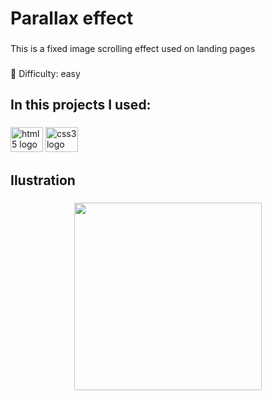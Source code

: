 
<h1 align="left">Parallax effect</h1>

###

<p align="left">This is a fixed image scrolling effect used on landing pages</p>

###

<p align="left">🧩 Difficulty: easy</p>

###

<h2 align="left">In this projects I used:</h2>

###

<div align="left">
  <img src="https://cdn.jsdelivr.net/gh/devicons/devicon/icons/html5/html5-original.svg" height="40" width="52" alt="html5 logo"  />
  <img src="https://cdn.jsdelivr.net/gh/devicons/devicon/icons/css3/css3-original.svg" height="40" width="52" alt="css3 logo"  />
</div>

###

<h2 align="left">Ilustration</h2>

###

<div align="center">
  <img height="300" src="https://media.giphy.com/media/woWNX9zBYJSjHYAmEh/giphy-downsized-large.gif"/>
</div>

###
